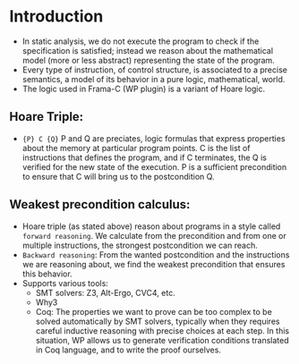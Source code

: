 # Introduction
- In static analysis, we do not execute the program to check if the specification is satisfied; instead we reason about the mathematical model (more or less abstract) representing the state of the program.
- Every type of instruction, of control structure, is associated to a precise semantics, a model of its behavior in a pure logic, mathematical, world. 
- The logic used in Frama-C (WP plugin) is a variant of Hoare logic. 

## Hoare Triple:
- ```{P} C {Q}```
  P and Q are preciates, logic formulas that express properties about the memory at particular program points. C is the list of instructions that defines the program, and if C terminates, the Q is verified for the new state of the execution. P is a sufficient precondition to ensure that C will bring us to the postcondition Q. 

## Weakest precondition calculus:
- Hoare triple (as stated above) reason about programs in a style called ```forward reasoning```. We calculate from the precondition and from one or multiple instructions, the strongest postcondition we can reach. 
- ```Backward reasoning```: From the wanted postcondition and the instructions we are reasoning about, we find the weakest precondition that ensures this behavior.
- Supports various tools:
    - SMT solvers: Z3, Alt-Ergo, CVC4, etc.
    - Why3
    - Coq: The properties we want to prove can be too complex to be solved automatically by SMT solvers, typically when they requires careful inductive reasoning with precise choices at each step. In this situation, WP allows us to generate verification conditions translated in Coq language, and to write the proof ourselves. 